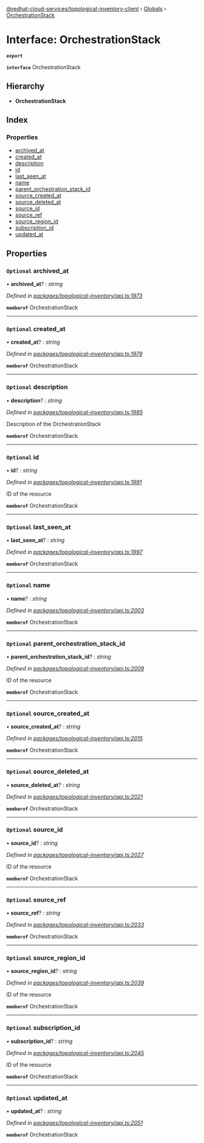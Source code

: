 [@redhat-cloud-services/topological-inventory-client](../README.md) › [Globals](../globals.md) › [OrchestrationStack](orchestrationstack.md)

# Interface: OrchestrationStack

**`export`** 

**`interface`** OrchestrationStack

## Hierarchy

* **OrchestrationStack**

## Index

### Properties

* [archived_at](orchestrationstack.md#optional-archived_at)
* [created_at](orchestrationstack.md#optional-created_at)
* [description](orchestrationstack.md#optional-description)
* [id](orchestrationstack.md#optional-id)
* [last_seen_at](orchestrationstack.md#optional-last_seen_at)
* [name](orchestrationstack.md#optional-name)
* [parent_orchestration_stack_id](orchestrationstack.md#optional-parent_orchestration_stack_id)
* [source_created_at](orchestrationstack.md#optional-source_created_at)
* [source_deleted_at](orchestrationstack.md#optional-source_deleted_at)
* [source_id](orchestrationstack.md#optional-source_id)
* [source_ref](orchestrationstack.md#optional-source_ref)
* [source_region_id](orchestrationstack.md#optional-source_region_id)
* [subscription_id](orchestrationstack.md#optional-subscription_id)
* [updated_at](orchestrationstack.md#optional-updated_at)

## Properties

### `Optional` archived_at

• **archived_at**? : *string*

*Defined in [packages/topological-inventory/api.ts:1973](https://github.com/leSamo/javascript-clients/blob/master/packages/topological-inventory/api.ts#L1973)*

**`memberof`** OrchestrationStack

___

### `Optional` created_at

• **created_at**? : *string*

*Defined in [packages/topological-inventory/api.ts:1979](https://github.com/leSamo/javascript-clients/blob/master/packages/topological-inventory/api.ts#L1979)*

**`memberof`** OrchestrationStack

___

### `Optional` description

• **description**? : *string*

*Defined in [packages/topological-inventory/api.ts:1985](https://github.com/leSamo/javascript-clients/blob/master/packages/topological-inventory/api.ts#L1985)*

Description of the OrchestrationStack

**`memberof`** OrchestrationStack

___

### `Optional` id

• **id**? : *string*

*Defined in [packages/topological-inventory/api.ts:1991](https://github.com/leSamo/javascript-clients/blob/master/packages/topological-inventory/api.ts#L1991)*

ID of the resource

**`memberof`** OrchestrationStack

___

### `Optional` last_seen_at

• **last_seen_at**? : *string*

*Defined in [packages/topological-inventory/api.ts:1997](https://github.com/leSamo/javascript-clients/blob/master/packages/topological-inventory/api.ts#L1997)*

**`memberof`** OrchestrationStack

___

### `Optional` name

• **name**? : *string*

*Defined in [packages/topological-inventory/api.ts:2003](https://github.com/leSamo/javascript-clients/blob/master/packages/topological-inventory/api.ts#L2003)*

**`memberof`** OrchestrationStack

___

### `Optional` parent_orchestration_stack_id

• **parent_orchestration_stack_id**? : *string*

*Defined in [packages/topological-inventory/api.ts:2009](https://github.com/leSamo/javascript-clients/blob/master/packages/topological-inventory/api.ts#L2009)*

ID of the resource

**`memberof`** OrchestrationStack

___

### `Optional` source_created_at

• **source_created_at**? : *string*

*Defined in [packages/topological-inventory/api.ts:2015](https://github.com/leSamo/javascript-clients/blob/master/packages/topological-inventory/api.ts#L2015)*

**`memberof`** OrchestrationStack

___

### `Optional` source_deleted_at

• **source_deleted_at**? : *string*

*Defined in [packages/topological-inventory/api.ts:2021](https://github.com/leSamo/javascript-clients/blob/master/packages/topological-inventory/api.ts#L2021)*

**`memberof`** OrchestrationStack

___

### `Optional` source_id

• **source_id**? : *string*

*Defined in [packages/topological-inventory/api.ts:2027](https://github.com/leSamo/javascript-clients/blob/master/packages/topological-inventory/api.ts#L2027)*

ID of the resource

**`memberof`** OrchestrationStack

___

### `Optional` source_ref

• **source_ref**? : *string*

*Defined in [packages/topological-inventory/api.ts:2033](https://github.com/leSamo/javascript-clients/blob/master/packages/topological-inventory/api.ts#L2033)*

**`memberof`** OrchestrationStack

___

### `Optional` source_region_id

• **source_region_id**? : *string*

*Defined in [packages/topological-inventory/api.ts:2039](https://github.com/leSamo/javascript-clients/blob/master/packages/topological-inventory/api.ts#L2039)*

ID of the resource

**`memberof`** OrchestrationStack

___

### `Optional` subscription_id

• **subscription_id**? : *string*

*Defined in [packages/topological-inventory/api.ts:2045](https://github.com/leSamo/javascript-clients/blob/master/packages/topological-inventory/api.ts#L2045)*

ID of the resource

**`memberof`** OrchestrationStack

___

### `Optional` updated_at

• **updated_at**? : *string*

*Defined in [packages/topological-inventory/api.ts:2051](https://github.com/leSamo/javascript-clients/blob/master/packages/topological-inventory/api.ts#L2051)*

**`memberof`** OrchestrationStack
